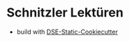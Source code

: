 # Schnitzler Lektüren


* build with [DSE-Static-Cookiecutter](https://github.com/acdh-oeaw/dse-static-cookiecutter)
